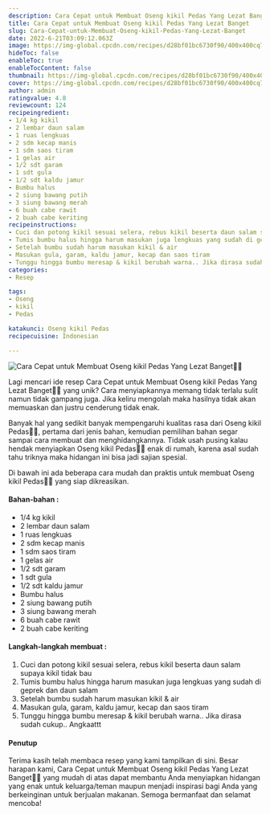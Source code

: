 ```yaml
---
description: Cara Cepat untuk Membuat Oseng kikil Pedas Yang Lezat Banget"
title: Cara Cepat untuk Membuat Oseng kikil Pedas Yang Lezat Banget
slug: Cara-Cepat-untuk-Membuat-Oseng-kikil-Pedas-Yang-Lezat-Banget
date: 2022-6-21T03:09:12.063Z
image: https://img-global.cpcdn.com/recipes/d28bf01bc6730f90/400x400cq70/photo.jpg
hideToc: false
enableToc: true
enableTocContent: false
thumbnail: https://img-global.cpcdn.com/recipes/d28bf01bc6730f90/400x400cq70/photo.jpg
cover: https://img-global.cpcdn.com/recipes/d28bf01bc6730f90/400x400cq70/photo.jpg
author: admin
ratingvalue: 4.8
reviewcount: 124
recipeingredient:
- 1/4 kg kikil
- 2 lembar daun salam
- 1 ruas lengkuas
- 2 sdm kecap manis
- 1 sdm saos tiram
- 1 gelas air
- 1/2 sdt garam
- 1 sdt gula
- 1/2 sdt kaldu jamur
- Bumbu halus
- 2 siung bawang putih
- 3 siung bawang merah
- 6 buah cabe rawit
- 2 buah cabe keriting
recipeinstructions:
- Cuci dan potong kikil sesuai selera, rebus kikil beserta daun salam supaya kikil tidak bau
- Tumis bumbu halus hingga harum masukan juga lengkuas yang sudah di geprek dan daun salam
- Setelah bumbu sudah harum masukan kikil & air
- Masukan gula, garam, kaldu jamur, kecap dan saos tiram
- Tunggu hingga bumbu meresap & kikil berubah warna.. Jika dirasa sudah cukup.. Angkaattt
categories:
- Resep

tags:
- Oseng
- kikil
- Pedas

katakunci: Oseng kikil Pedas
recipecuisine: Indonesian

---
```


![Cara Cepat untuk Membuat Oseng kikil Pedas Yang Lezat Banget👩‍🍳](https://img-global.cpcdn.com/recipes/d28bf01bc6730f90/400x400cq70/photo.jpg)

Lagi mencari ide resep Cara Cepat untuk Membuat Oseng kikil Pedas Yang Lezat Banget👩‍🍳 yang unik? Cara menyiapkannya memang tidak terlalu sulit namun tidak gampang juga. Jika keliru mengolah maka hasilnya tidak akan memuaskan dan justru cenderung tidak enak.

Banyak hal yang sedikit banyak mempengaruhi kualitas rasa dari Oseng kikil Pedas👩‍🍳, pertama dari jenis bahan, kemudian pemilihan bahan segar sampai cara membuat dan menghidangkannya. Tidak usah pusing kalau hendak menyiapkan Oseng kikil Pedas👩‍🍳 enak di rumah, karena asal sudah tahu triknya maka hidangan ini bisa jadi sajian spesial.

Di bawah ini ada beberapa cara mudah dan praktis untuk membuat Oseng kikil Pedas👩‍🍳 yang siap dikreasikan.

<!--inarticleads1-->

#### Bahan-bahan :

- 1/4 kg kikil
- 2 lembar daun salam
- 1 ruas lengkuas
- 2 sdm kecap manis
- 1 sdm saos tiram
- 1 gelas air
- 1/2 sdt garam
- 1 sdt gula
- 1/2 sdt kaldu jamur
- Bumbu halus
- 2 siung bawang putih
- 3 siung bawang merah
- 6 buah cabe rawit
- 2 buah cabe keriting

<!--inarticleads2-->

#### Langkah-langkah membuat :

1. Cuci dan potong kikil sesuai selera, rebus kikil beserta daun salam supaya kikil tidak bau
1. Tumis bumbu halus hingga harum masukan juga lengkuas yang sudah di geprek dan daun salam
1. Setelah bumbu sudah harum masukan kikil & air
1. Masukan gula, garam, kaldu jamur, kecap dan saos tiram
1. Tunggu hingga bumbu meresap & kikil berubah warna.. Jika dirasa sudah cukup.. Angkaattt

#### Penutup

Terima kasih telah membaca resep yang kami tampilkan di sini. Besar harapan kami, Cara Cepat untuk Membuat Oseng kikil Pedas Yang Lezat Banget👩‍🍳 yang mudah di atas dapat membantu Anda menyiapkan hidangan yang enak untuk keluarga/teman maupun menjadi inspirasi bagi Anda yang berkeinginan untuk berjualan makanan. Semoga bermanfaat dan selamat mencoba!